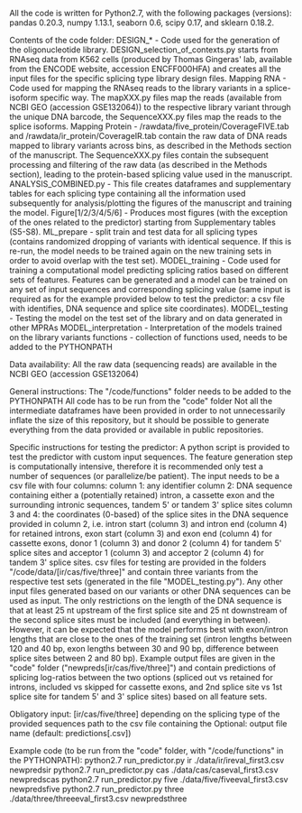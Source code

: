 All the code is written for Python2.7, with the following packages (versions): pandas 0.20.3, numpy 1.13.1, seaborn 0.6, scipy 0.17, and sklearn 0.18.2.

Contents of the code folder:
DESIGN_* - Code used for the generation of the oligonucleotide library. DESIGN_selection_of_contexts.py starts from RNAseq data from K562 cells (produced by Thomas Gingeras' lab, available from the ENCODE website, accession ENCFF000HFA) and creates all the input files for the specific splicing type library design files.
Mapping RNA - Code used for mapping the RNAseq reads to the library variants in a splice-isoform specific way. The mapXXX.py files map the reads (available from NCBI GEO (accession GSE132064)) to the respective library variant through the unique DNA barcode, the SequenceXXX.py files map the reads to the splice isoforms.
Mapping Protein - /rawdata/five_protein/CoverageFIVE.tab and /rawdata/ir_protein/CoverageIR.tab contain the raw data of DNA reads mapped to library variants across bins, as described in the Methods section of the manuscript. The SequenceXXX.py files contain the subsequent processing and filtering of the raw data (as described in the Methods section), leading to the protein-based splicing value used in the manuscript.
ANALYSIS_COMBINED.py - This file creates dataframes and supplementary tables for each splicing type containing all the information used subsequently for analysis/plotting the figures of the manuscript and training the model.
Figure[1/2/3/4/5/6] - Produces most figures (with the exception of the ones related to the predictor) starting from Supplementary tables (S5-S8).
ML_prepare - split train and test data for all splicing types (contains randomized dropping of variants with identical sequence. If this is re-run, the model needs to be trained again on the new training sets in order to avoid overlap with the test set). 
MODEL_training - Code used for training a computational model predicting splicing ratios based on different sets of features. Features can be generated and a model can be trained on any set of input sequences and corresponding splicing value (same input is required as for the example provided below to test the predictor: a csv file with identifies, DNA sequence and splice site coordinates). 
MODEL_testing - Testing the model on the test set of the library and on data generated in other MPRAs
MODEL_interpretation - Interpretation of the models trained on the library variants
functions - collection of functions used, needs to be added to the PYTHONPATH

Data availability:
All the raw data (sequencing reads) are available in the NCBI GEO (accession GSE132064)

General instructions:
The "/code/functions" folder needs to be added to the PYTHONPATH
All code has to be run from the "code" folder
Not all the intermediate dataframes have been provided in order to not unnecessarily inflate the size of this repository, but it should be possible to generate everything from the data provided or available in public repositories.

Specific instructions for testing the predictor:
A python script is provided to test the predictor with custom input sequences. The feature generation step is computationally intensive, therefore it is recommended only test a number of sequences (or parallelize/be patient). 
The input needs to be a csv file with four columns:
column 1: any identifier
column 2: DNA sequence containing either a (potentially retained) intron, a cassette exon and the surrounding intronic sequences, tandem 5' or tandem 3' splice sites
column 3 and 4: the coordinates (0-based) of the splice sites in the DNA sequence provided in column 2, i.e. intron start (column 3) and intron end (column 4) for retained introns, exon start (column 3) and exon end (column 4) for cassette exons, donor 1 (column 3) and donor 2 (column 4) for tandem 5' splice sites and acceptor 1 (column 3) and acceptor 2 (column 4) for tandem 3' splice sites.
csv files for testing are provided in the folders "/code/data/[ir/cas/five/three]" and contain three variants from the respective test sets (generated in the file "MODEL_testing.py"). Any other input files generated based on our variants or other DNA sequences can be used as input. The only restrictions on the length of the DNA sequence is that at least 25 nt upstream of the first splice site and 25 nt downstream of the second splice sites must be included (and everything in between). However, it can be expected that the model performs best with exon/intron lengths that are close to the ones of the training set (intron lengths between 120 and 40 bp, exon lengths between 30 and 90 bp, difference between splice sites between 2 and 80 bp).
Example output files are given in the "code" folder ("newpreds[ir/cas/five/three]") and contain predictions of splicing log-ratios between the two options (spliced out vs retained for introns, included vs skipped for cassette exons, and 2nd splice site vs 1st splice site for tandem 5' and 3' splice sites) based on all feature sets. 

Obligatory input: 
	[ir/cas/five/three] depending on the splicing type of the provided sequences
	path to the csv file containing the 
Optional:
	output file name (default: predictions[.csv])

Example code (to be run from the "code" folder, with "/code/functions" in the PYTHONPATH):
python2.7 run_predictor.py ir ./data/ir/ireval_first3.csv newpredsir
python2.7 run_predictor.py cas ./data/cas/caseval_first3.csv newpredscas
python2.7 run_predictor.py five ./data/five/fiveeval_first3.csv newpredsfive
python2.7 run_predictor.py three ./data/three/threeeval_first3.csv newpredsthree